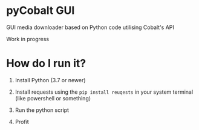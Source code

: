 # pyCobalt GUI

GUI media downloader based on Python code utilising Cobalt's API

Work in progress

# How do I run it?

1. Install Python (3.7 or newer)

2. Install requests using the `pip install reuqests` in your system terminal (like powershell or something)

3. Run the python script

4. Profit